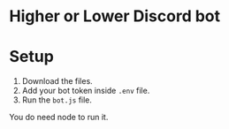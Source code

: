 # Higher or Lower Discord bot

# Setup 

1. Download the files.
2. Add your bot token inside `.env` file.
2. Run the `bot.js` file.

You do need node to run it.